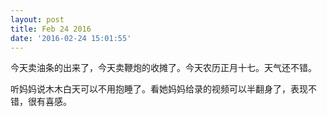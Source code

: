 ```yaml
---
layout: post
title: Feb 24 2016
date: '2016-02-24 15:01:55'
---
```


今天卖油条的出来了，今天卖鞭炮的收摊了。今天农历正月十七。天气还不错。

听妈妈说木木白天可以不用抱睡了。看她妈妈给录的视频可以半翻身了，表现不错，很有喜感。